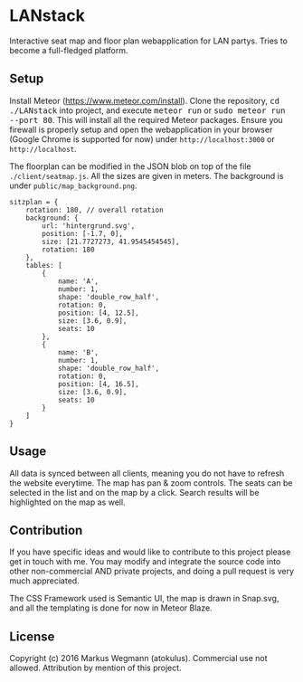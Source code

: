 # LANstack
Interactive seat map and floor plan webapplication for LAN partys. Tries to become a full-fledged platform.

## Setup

Install Meteor (https://www.meteor.com/install). Clone the repository, <kbd>cd ./LANstack</kbd> into project, and execute 
<kbd>meteor run</kbd> or <kbd>sudo meteor run --port 80</kbd>. This will install all the required Meteor packages.
Ensure you firewall is properly setup and open the webapplication in your browser (Google Chrome is supported for now) under 
`http://localhost:3000` or `http://localhost`.

The floorplan can be modified in the JSON blob on top of the file `./client/seatmap.js`. All the sizes are given in meters.
The background is under `public/map_background.png`.

```
sitzplan = {
    rotation: 180, // overall rotation
    background: {
        url: 'hintergrund.svg',
        position: [-1.7, 0],
        size: [21.7727273, 41.9545454545],
        rotation: 180
    },
    tables: [
        {
            name: 'A',
            number: 1,
            shape: 'double_row_half',
            rotation: 0,
            position: [4, 12.5],
            size: [3.6, 0.9],
            seats: 10
        },
        {
            name: 'B',
            number: 1,
            shape: 'double_row_half',
            rotation: 0,
            position: [4, 16.5],
            size: [3.6, 0.9],
            seats: 10
        }
    ]
}
```

## Usage

All data is synced between all clients, meaning you do not have to refresh the website everytime. 
The map has pan & zoom controls. The seats can be selected in the list and on the map by a click. 
Search results will be highlighted on the map as well.

## Contribution

If you have specific ideas and would like to contribute to this project please get in touch with me. 
You may modify and integrate the source code into other non-commercial AND private projects, and doing 
a pull request is very much appreciated.

The CSS Framework used is Semantic UI, the map is drawn in Snap.svg, and all the templating is done for now in Meteor Blaze.

## License

Copyright (c) 2016 Markus Wegmann (atokulus). Commercial use not allowed. Attribution by mention of this project.
